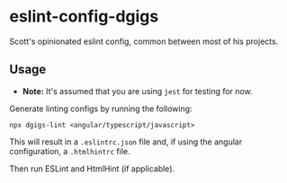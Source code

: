# eslint-config-dgigs

Scott's opinionated eslint config, common between most of his projects.

## Usage

* **Note:** It's assumed that you are using `jest` for testing for now.

Generate linting configs by running the following:

```shell
npx dgigs-lint <angular/typescript/javascript>
```

This will result in a `.eslintrc.json` file and, if using the angular configuration, a `.htmlhintrc` file.

Then run ESLint and HtmlHint (if applicable).
